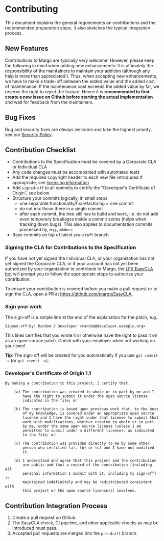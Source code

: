 # Contributing

This document explains the general requirements on contributions and the recommended preparation steps.
It also sketches the typical integration process.

## New Features

Contributions to Margo are _typically_ very welcome!
However, please keep the following in mind when adding new enhancements:
It is ultimately the responsibility of the maintainers to maintain your addition (although any help is more than appreciated!).
Thus, when accepting new enhancements, we have to make a trade-off between the added value and the added cost of maintenance.
If the maintenance cost exceeds the added value by far, we reserve the right to reject the feature.
Hence it is **recommended to first create a new issue on Github before starting the actual implementation** and wait for feedback from the maintainers.

## Bug Fixes

Bug and security fixes are _always_ welcome and take the highest priority, see our [Security Policy](SECURITY.md).

## Contribution Checklist

- Contributions to the Specification must be covered by a Corporate CLA or Individual CLA  
- Any code changes must be accompanied with automated tests 
- Add the required copyright header to each new file introduced if appropriate, see [licensing information](LICENSE)
- Add `signed-off` to all commits to certify the "Developer's Certificate of Origin", see below
- Structure your commits logically, in small steps
  - one separable functionality/fix/refactoring = one commit
  - do not mix those there in a single commit
  - after each commit, the tree still has to build and work, i.e. do not add
    even temporary breakages inside a commit series (helps when tracking down
    bugs). This also applies to documentation commits processed by, e.g., `mkdocs`
- Base commits on top of latest `pre-draft` branch

### Signing the CLA for Contributions to the Specification
If you have not yet signed the Individual CLA, or your organization has not yet signed the Corporate CLA, or if your account has not yet been authorized by your organization to contribute to Margo, the [LFX EasyCLA bot](https://easycla.lfx.linuxfoundation.org/#/) will prompt you to follow the appriopriate steps to authorize your contribution. 

To ensure your contribution is covered before you make a pull request or to sign the CLA, open a PR at https://github.com/margo/EasyCLA.

### Sign your work

The sign-off is a simple line at the end of the explanation for the patch, e.g.

    Signed-off-by: Random J Developer <random@developer.example.org>

This lines certifies that you wrote it or otherwise have the right to pass it on as an open-source patch.
Check with your employer when not working on your own!

**Tip**: The sign-off will be created for you automatically if you use `git commit -s` (or `git revert -s`).

### Developer's Certificate of Origin 1.1

    By making a contribution to this project, I certify that:

        (a) The contribution was created in whole or in part by me and I
            have the right to submit it under the open source license
            indicated in the file; or

        (b) The contribution is based upon previous work that, to the best
            of my knowledge, is covered under an appropriate open source
            license and I have the right under that license to submit that
            work with modifications, whether created in whole or in part
            by me, under the same open source license (unless I am
            permitted to submit under a different license), as indicated
            in the file; or

        (c) The contribution was provided directly to me by some other
            person who certified (a), (b) or (c) and I have not modified
            it.

        (d) I understand and agree that this project and the contribution
            are public and that a record of the contribution (including all
            personal information I submit with it, including my sign-off) is
            maintained indefinitely and may be redistributed consistent with
            this project or the open source license(s) involved.

## Contribution Integration Process

1. Create a pull request on Github.
2. The EasyCLA check, CI pipeline, and other applicable checks as may be introduced must pass.
3. Accepted pull requests are merged into the `pre-draft` branch.
